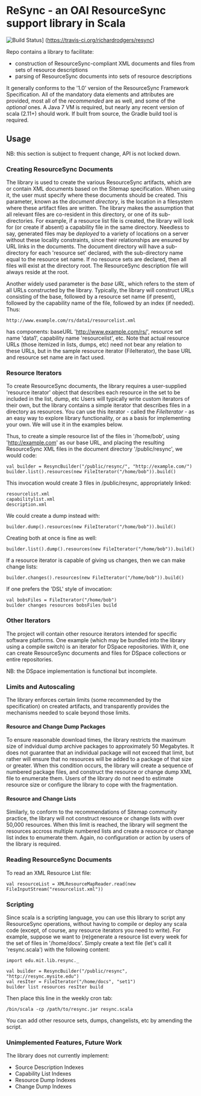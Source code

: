 # ReSync - an OAI ResourceSync support library in Scala #

![Build Status](https://travis-ci.org/richardrodgers/resync.svg?branch=master)]
(https://travis-ci.org/richardrodgers/resync)

Repo contains a library to facilitate:
* construction of ResourceSync-compliant XML documents and files from sets of resource descriptions
* parsing of ResourceSync documents into sets of resource descriptions

It generally conforms to the '1.0' version of the ResourceSync Framework Specification.
All of the mandatory data elements and attributes are provided, most all of the _recommended_
are as well, and some of the _optional_ ones. A Java 7 VM is required, but nearly any recent
version of scala (2.11+) should work. If built from source, the Gradle build tool is required.

## Usage ##

NB: this section is subject to frequent change, API is not locked down.

### Creating ResourceSync Documents ###

The library is used to create the various ResourceSync artifacts, which are or contain XML
documents based on the Sitemap specification. When using it, the user must specify where
these documents should be created. This parameter, known as the _document directory_,
is the location in a filesystem where these artifact files are written.
The library makes the assumption that all relevant files are co-resident in this directory,
or one of its sub-directories. For example, if a resource list file is created,
the library will look for (or create if absent) a capability file in the same directory.
Needless to say, generated files may be _deployed_ to a variety of locations on a server
without these locality constraints, since their relationships are ensured
by URL links in the documents. The document directory will have a sub-directory for each
'resource set' declared, with the sub-directory name equal to the resource set name.
If no resource sets are declared, then all files will exist at the directory
root. The ResourceSync description file will always reside at the root.

Another widely used parameter is the _base URL_, which refers to the stem of all URLs constructed
by the library. Typically, the library will construct URLs consisting of the base, followed by a
resource set name (if present), followed by the capability name of the file, followed by an
index (if needed). Thus:

    http://www.example.com/rs/data1/resourcelist.xml

has components: baseURL 'http://www.example.com/rs/', resource set name 'data1', capability
name 'resourcelist', etc. Note that actual resource URLs (those itemized in lists, dumps, etc)
need not bear any relation to these URLs, but in the sample resource iterator (FileIterator),
the base URL and resource set name are in fact used.

### Resource Iterators ###

To create ResourceSync documents, the library requires a user-supplied 'resource iterator'
object that describes each resource in the set to be included in the list, dump, etc
Users will typically write custom iterators of their own, but the library contains a simple
iterator that describes files in a directory as resources. You can use this iterator - called
the _FileIterator_ - as an easy way to explore library functionality, or as a basis for implementing
your own. We will use it in the examples below.

Thus, to create a simple resource list of the files in '/home/bob',
using 'http://example.com' as our base URL, and placing the resulting
ResourceSync XML files in the document directory '/public/resync', we would code:

    val builder = ResyncBuilder("/public/resync/", "http://example.com/")
    builder.list().resources(new FileIterator("/home/bob")).build()

This invocation would create 3 files in /public/resync, appropriately linked:

    resourcelist.xml
    capabilitylist.xml
    description.xml

We could create a dump instead with:

    builder.dump().resources(new FileIterator("/home/bob")).build()

Creating both at once is fine as well:

    builder.list().dump().resources(new FileIterator("/home/bob")).build()

If a resource iterator is capable of giving us changes, then we can make change lists:

    builder.changes().resources(new FileIterator("/home/bob")).build()

If one prefers the 'DSL' style of invocation:

    val bobsFiles = FileIterator("/home/bob")
    builder changes resources bobsFiles build

### Other Iterators ###

The project will contain other resource iterators intended for specific software platforms.
One example (which may be bundled into the library using a compile switch) is an iterator for
DSpace repositories. With it, one can create ResourceSync documents and files for DSpace
collections or entire repositories.

NB: the DSpace implementation is functional but incomplete.

### Limits and Autoscaling ###

The library enforces certain limits (some recommended by the specification) on created artifacts,
and transparently provides the mechanisms needed to scale beyond those limits.

#### Resource and Change Dump Packages ####

To ensure reasonable download times, the library restricts the maximum size of indvidual
dump archive packages to approximately 50 Megabytes. It does not guarantee that an
individual package  will not exceed that limit, but rather will ensure that no resources
will be added to a package of that size or greater. When this condition occurs, the library
will create a sequence of numbered package files, and construct the resource or change dump
XML file to enumerate them. Users of the library do not need to estimate resource size or
configure the library to cope with the fragmentation.

#### Resource and Change Lists ####

Similarly, to conform to the recommendations of Sitemap community practice, the library
will not construct resource or change lists with over 50,000 resources. When this limit
is reached, the library will segment the resources accross multiple numbered lists and
create a resource or change list index to enumerate them. Again, no configuration or action
by users of the library is required.

### Reading ResourceSync Documents ###

To read an XML Resource List file:

    val resourceList = XMLResourceMapReader.read(new FileInputStream("resourcelist.xml"))

### Scripting ###

Since scala is a scripting language, you can use this library to script any ResourceSync operations,
without having to compile or deploy any scala code (except, of course, any resource iterators you
need to write). For example, suppose we want to (re)generate a resource list every week for
the set of files in '/home/docs'. Simply create a text file (let's call it 'resync.scala')
with the following content:

    import edu.mit.lib.resync._

    val builder = ResyncBuilder("/public/resync", "http://resync.mysite.edu")
    val resIter = FileIterator("/home/docs", "set1")
    builder list resources resIter build

Then place this line in the weekly cron tab:

    /bin/scala -cp /path/to/resync.jar resync.scala

You can add other resource sets, dumps, changelists, etc by amending the script.

### Unimplemented Features, Future Work ###

The library does not currently implement:

 * Source Description Indexes
 * Capability List Indexes
 * Resource Dump Indexes
 * Change Dump Indexes
